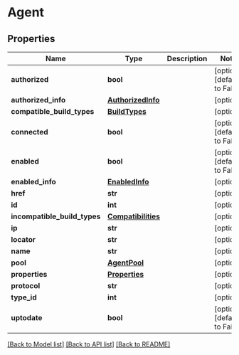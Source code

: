 # Agent

## Properties
Name | Type | Description | Notes
------------ | ------------- | ------------- | -------------
**authorized** | **bool** |  | [optional] [default to False]
**authorized_info** | [**AuthorizedInfo**](AuthorizedInfo.md) |  | [optional] 
**compatible_build_types** | [**BuildTypes**](BuildTypes.md) |  | [optional] 
**connected** | **bool** |  | [optional] [default to False]
**enabled** | **bool** |  | [optional] [default to False]
**enabled_info** | [**EnabledInfo**](EnabledInfo.md) |  | [optional] 
**href** | **str** |  | [optional] 
**id** | **int** |  | [optional] 
**incompatible_build_types** | [**Compatibilities**](Compatibilities.md) |  | [optional] 
**ip** | **str** |  | [optional] 
**locator** | **str** |  | [optional] 
**name** | **str** |  | [optional] 
**pool** | [**AgentPool**](AgentPool.md) |  | [optional] 
**properties** | [**Properties**](Properties.md) |  | [optional] 
**protocol** | **str** |  | [optional] 
**type_id** | **int** |  | [optional] 
**uptodate** | **bool** |  | [optional] [default to False]

[[Back to Model list]](../README.md#documentation-for-models) [[Back to API list]](../README.md#documentation-for-api-endpoints) [[Back to README]](../README.md)


